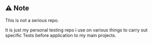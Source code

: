 ## ⚠️ Note 

This is not a serious repo. 

It is just my personal testing repo i use on various things to carry out specific Tests before application to my main projects.
